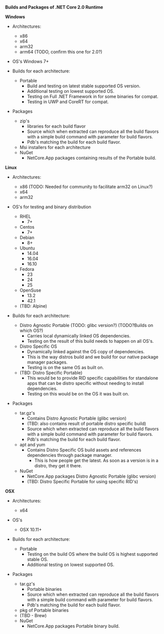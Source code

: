 **Builds and Packages of .NET Core 2.0 Runtime**

__Windows__

- Architectures:
    - x86
    - x64
    - arm32
    - arm64 (TODO, confirm this one for 2.0?)

- OS's
    Windows 7+

- Builds for each architecture:
    - Portable
      - Build and testing on latest stable supported OS version.
      - Additional testing on lowest supported OS. 
      - Testing on Full .NET Framework in for some binaries for compat.
      - Testing in UWP and CoreRT for compat.

- Packages
    - zip's
        - libraries for each build flavor
        - Source which when extracted can reproduce all the build flavors with a simple build command with parameter for build flavors.
        - Pdb's matching the build for each build flavor.
    - Msi installers for each architecture
    - NuGet
        - NetCore.App packages containing results of the Portable build.

__Linux__

- Architectures:
    - x86 (TODO: Needed for community to facilitate arm32 on Linux?)
    - x64
    - arm32

- OS's for testing and binary distribution
    - RHEL
        - 7+
    - Centos 
        - 7+
    - Debian
        - 8+
    - Ubuntu
        - 14.04
        - 16.04
        - 16.10
    - Fedora
        - 23
        - 24
        - 25
    - OpenSuse
        - 13.2
        - 42.1
    - (TBD: Alpine)

- Builds for each architecture:
    - Distro Agnostic Portable (TODO: glibc version?) (TODO?Builds on which OS?)
        - Carries local dynamically linked OS dependencies.
        - Testing on the result of this build needs to happen on all OS's.
    - Distro Specific OS 
        - Dynamically linked against the OS copy of dependencies.
        - This is the way distros build and we build for our native package manager packages.
        - Testing is on the same OS as built on.
    - (TBD: Distro Specific Portable) 
        - This would be to provide RID specific capabilities for standalone apps that can be distro specific without needing to install dependencies.
        - Testing on this would be on the OS it was built on.

- Packages
    - tar.gz's
        - Contains Distro Agnostic Portable (glibc version)
        - (TBD: also contains result of portable distro specific build)
        - Source which when extracted can reproduce all the build flavors with a simple build command with parameter for build flavors.
        - Pdb's matching the build for each build flavor.
    - apt and yum
        - Contains Distro Specific OS build assets and references dependencies through package manager.
            - This is how people get the latest. As soon as a version is in a distro, they get it there.
    - NuGet
        - NetCore.App packages Distro Agnostic Portable (glibc version)
        - (TBD: Distro Specific Portable for using specific RID's)

__OSX__

- Architectures:
    - x64

- OS's
    - OSX 10.11+

- Builds for each architecture:
    - Portable
      - Testing on the build OS where the build OS is highest supported stable OS.
      - Additional testing on lowest supported OS.

- Packages
    - tar.gz's
        - Portable binaries
        - Source which when extracted can reproduce all the build flavors with a simple build command with parameter for build flavors.
        - Pdb's matching the build for each build flavor.
    - pkg of Portable binaries
    - (TBD - Brew)
    - NuGet
        - NetCore.App packages Portable binary build.
